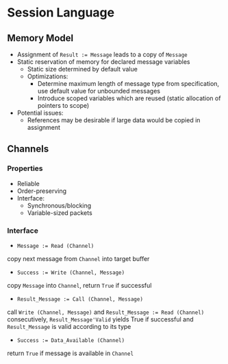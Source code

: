 # Session Language

## Memory Model

- Assignment of `Result := Message` leads to a copy of `Message`
- Static reservation of memory for declared message variables
    - Static size determined by default value
    - Optimizations:
        - Determine maximum length of message type from specification, use default value for unbounded messages
        - Introduce scoped variables which are reused (static allocation of pointers to scope)
- Potential issues:
    - References may be desirable if large data would be copied in assignment

## Channels

### Properties

- Reliable
- Order-preserving
- Interface:
    - Synchronous/blocking
    - Variable-sized packets

### Interface

- `Message := Read (Channel)`

copy next message from `Channel` into target buffer

- `Success := Write (Channel, Message)`

copy `Message` into `Channel`,
return `True` if successful

- `Result_Message := Call (Channel, Message)`

call `Write (Channel, Message)` and `Result_Message := Read (Channel)` consecutively,
`Result_Message'Valid` yields True if successful and `Result_Message` is valid according to its type

- `Success := Data_Available (Channel)`

return `True` if message is available in `Channel`
